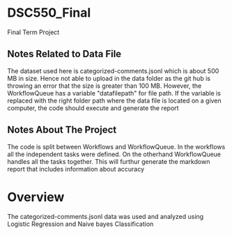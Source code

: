 # DSC550_Final
Final Term Project


## Notes Related to Data File

The dataset used here is categorized-comments.jsonl which is about 500 MB in size. Hence not able to upload in the data folder
as the git hub is throwing an error that the size is greater than 100 MB. However, the WorkflowQueue has a variable "datafilepath" for file path. If the variable is replaced with the right folder path where the data file is located on a given computer, the code should execute and generate the report

## Notes About The Project

The code is split between Workflows and WorkflowQueue. In the workflows all the independent tasks were defined. 
On the otherhand WorkflowQueue handles all the tasks together. This will furthur generate the markdown report that
includes information about accuracy

# Overview

The categorized-comments.jsonl data was used and analyzed using Logistic Regression and Naive bayes Classification

